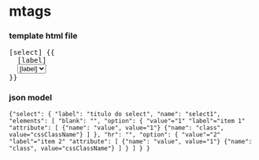 # mtags

<h3>template html file</h3>

<html><pre>
[select] {{
  <label for="[name]">[label]</label>
  <select name="[name]">
  [elements:option|blank|hr]
  [option] {{ <option value="[value]" [attribute] {{ [name]="[value]" }}>[label]</option> }}
  [blank] {{ <option></option> }}
  [hr] {{ <option>---</option> }}
  </select>
}}
</pre></html>


<h3>json model</h3>

<code>{"select": {
       "label": "titulo do select",
       "name": "select1",
       "elements": [
          "blank": "",
          "option": {
               "value"="1"
               "label"="item 1"
               "attribute": [
                   {"name": "value", value="1"}
                   {"name": "class", value="cssClassName"}
               ]
          },
          "hr": "",
          "option": {
               "value"="2"
               "label"="item 2"
               "attribute": [
                   {"name": "value", value="1"}
                   {"name": "class", value="cssClassName"}
               ]
          }
       ]
   }
}
</code>
